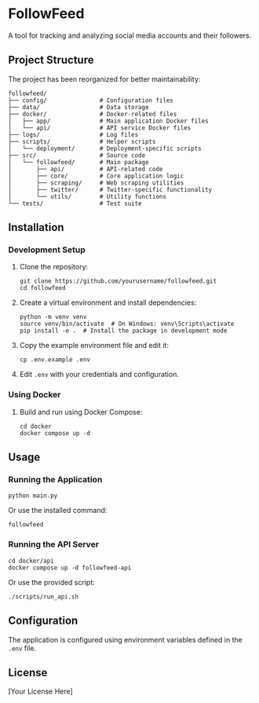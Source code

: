 # FollowFeed

A tool for tracking and analyzing social media accounts and their followers.

## Project Structure

The project has been reorganized for better maintainability:

```
followfeed/
├── config/               # Configuration files
├── data/                 # Data storage
├── docker/               # Docker-related files
│   ├── app/              # Main application Docker files
│   └── api/              # API service Docker files
├── logs/                 # Log files
├── scripts/              # Helper scripts
│   └── deployment/       # Deployment-specific scripts
├── src/                  # Source code
│   └── followfeed/       # Main package
│       ├── api/          # API-related code
│       ├── core/         # Core application logic
│       ├── scraping/     # Web scraping utilities
│       ├── twitter/      # Twitter-specific functionality
│       └── utils/        # Utility functions
└── tests/                # Test suite
```

## Installation

### Development Setup

1. Clone the repository:
   ```
   git clone https://github.com/yourusername/followfeed.git
   cd followfeed
   ```

2. Create a virtual environment and install dependencies:
   ```
   python -m venv venv
   source venv/bin/activate  # On Windows: venv\Scripts\activate
   pip install -e .  # Install the package in development mode
   ```

3. Copy the example environment file and edit it:
   ```
   cp .env.example .env
   ```

4. Edit `.env` with your credentials and configuration.

### Using Docker

1. Build and run using Docker Compose:
   ```
   cd docker
   docker compose up -d
   ```

## Usage

### Running the Application

```
python main.py
```

Or use the installed command:

```
followfeed
```

### Running the API Server

```
cd docker/api
docker compose up -d followfeed-api
```

Or use the provided script:

```
./scripts/run_api.sh
```

## Configuration

The application is configured using environment variables defined in the `.env` file.

## License

[Your License Here] 